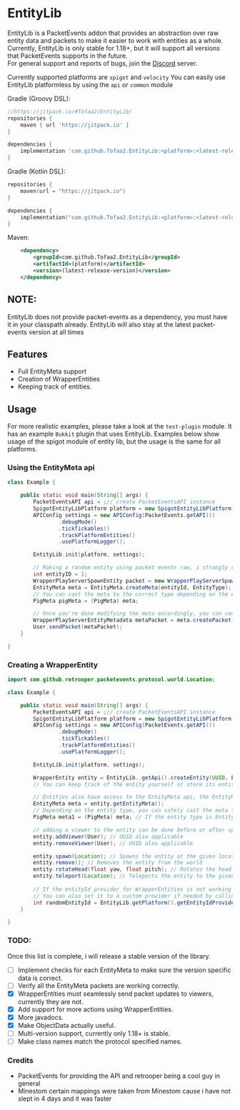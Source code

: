 # EntityLib
EntityLib is a PacketEvents addon that provides an abstraction over raw entity data and packets to make it easier to work with entities as a whole.
Currently, EntityLib is only stable for 1.18+, but it will support all versions that PacketEvents supports in the future. <br>
For general support and reports of bugs, join the [Discord](https://discord.gg/jawR25hrSK) server.

Currently supported platforms are `spigot` and `velocity`
You can easily use EntityLib platformless by using the `api` or `common` module


Gradle (Groovy DSL):
```groovy
//https://jitpack.io/#Tofaa2/EntityLib/
repositories {
    maven { url 'https://jitpack.io' }
}

dependencies {
    implementation 'com.github.Tofaa2.EntityLib:<platform>:<latest-release-version'
}
```

Gradle (Kotlin DSL):
```kotlin
repositories {
    maven(url = "https://jitpack.io")
}

dependencies {
    implementation("com.github.Tofaa2.EntityLib:<platform>:<latest-release-version>")
}
```

Maven:
```xml
    <dependency>
        <groupId>com.github.Tofaa2.EntityLib</groupId>
        <artifactId>(platform)</artifactId>
        <version>(latest-release-version)</version>
    </dependency>
```

##  NOTE:
EntityLib does not provide packet-events as a dependency, you must have it in your classpath already. EntityLib will also stay at the latest packet-events version at all times

## Features
- Full EntityMeta support
- Creation of WrapperEntities
- Keeping track of entities.



## Usage

For more realistic examples, please take a look at the `test-plugin` module. It has an example `Bukkit` plugin that uses EntityLib.
Examples below show usage of the spigot module of entity lib, but the usage is the same for all platforms.
### Using the EntityMeta api

```java
class Example {

    public static void main(String[] args) {
        PacketEventsAPI api = ;// create PacketEventsAPI instance
        SpigotEntityLibPlatform platform = new SpigotEntityLibPlatform(this);
        APIConfig settings = new APIConfig(PacketEvents.getAPI())
                .debugMode()
                .tickTickables()
                .trackPlatformEntities()
                .usePlatformLogger();

        EntityLib.init(platform, settings);

        // Making a random entity using packet events raw, i strongly recommend using the EntityLib#createEntity method instead
        int entityID = 1;
        WrapperPlayServerSpawnEntity packet = new WrapperPlayServerSpawnEntity(constructor args);
        EntityMeta meta = EntityMeta.createMeta(entityId, EntityType);
        // You can cast the meta to the correct type depending on the entity type
        PigMeta pigMeta = (PigMeta) meta;

        // Once you're done modifying the meta accordingly, you can convert it to a packet, and send it to whoever you want for them  to see the changes.
        WrapperPlayServerEntityMetadata metaPacket = meta.createPacket();
        User.sendPacket(metaPacket);
    }

}
```

### Creating a WrapperEntity

```java
import com.github.retrooper.packetevents.protocol.world.Location;

class Example {

    public static void main(String[] args) {
        PacketEventsAPI api = ;// create PacketEventsAPI instance
        SpigotEntityLibPlatform platform = new SpigotEntityLibPlatform(this);
        APIConfig settings = new APIConfig(PacketEvents.getAPI())
                .debugMode()
                .tickTickables()
                .trackPlatformEntities()
                .usePlatformLogger();

        EntityLib.init(platform, settings);

        WrapperEntity entity = EntityLib..getApi().createEntity(UUID, EntityType); // optional uuid and entity id 
        // You can keep track of the entity yourself or store its entityId or uuid and fetch it using EntityLib.getApi().getEntity(UUID or entityId)

        // Entities also have access to the EntityMeta api, the EntityMeta api can be used seperately from wrapper entities but also can be used together
        EntityMeta meta = entity.getEntityMeta();
        // Depending on the entity type, you can safely cast the meta to the correct type
        PigMeta meta1 = (PigMeta) meta; // If the entity type is EntityTypes.PIG

        // adding a viewer to the entity can be done before or after spawn, doesnt matter
        entity.addViewer(User); // UUID also applicable
        entity.removeViewer(User); // UUID also applicable

        entity.spawn(Location); // Spawns the entity at the given location
        entity.remove(); // Removes the entity from the world
        entity.rotateHead(float yaw, float pitch); // Rotates the head of the entity
        entity.teleport(Location); // Teleports the entity to the given location.
        
        // If the entityId provider for WrapperEntities is not working for you or needs changing, you can get it from EntityLib#getEntityIdProvider()
        // You can also set it to a custom provider if needed by calling EntityLib#setEntityIdProvider(EntityIdProvider)
        int randomEntityId = EntityLib.getPlatform().getEntityIdProvider().provide();
    }

}

```

### TODO:
Once this list is complete, i will release a stable version of the library.
- [ ] Implement checks for each EntityMeta to make sure the version specific data is correct.
- [ ] Verify all the EntityMeta packets are working correctly.
- [x] WrapperEntities must seamlessly send packet updates to viewers, currently they are not.
- [x] Add support for more actions using WrapperEntities.
- [x] More javadocs.
- [x] Make ObjectData actually useful.
- [ ] Multi-version support, currently only 1.18+ is stable.
- [ ] Make class names match the protocol specified names.

### Credits
- PacketEvents for providing the API and retrooper being a cool guy in general
- Minestom certain mappings were taken from Minestom cause i have not slept in 4 days and it was faster
